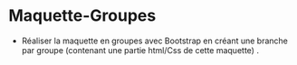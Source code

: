 # Maquette-Groupes

* Réaliser la maquette en groupes avec Bootstrap en créant une branche par groupe (contenant une partie html/Css de cette maquette) .
